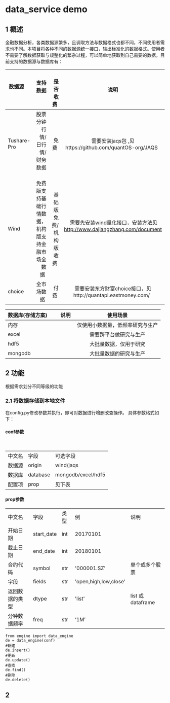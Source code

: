 # data_service demo
## 1 概述
金融数据分析，各类数据源繁多，且调取方法与数据格式也都不同，不同使用者需求也不同。本项目将各种不同的数据源统一接口，输出标准化的数据格式。使用者不需要了解数据获取与规整化的繁杂过程，可以简单地获取到自己需要的数据。目前支持的数据源与数据库有：

| 数据源       | 支持数据    |   是否收费  |说明  |
| --------   | -----:   |  -----:   |:----: |
| Tushare-Pro | 股票分钟行情/日行情/财务数据    | 免费  |需要安装jaqs包 ,见https://github.com/quantOS-org/JAQS   |
| Wind       | 免费版支持基础行情数据，机构版支持金融市场全数据 | 基础版免费/机构版收费   |  需要先安装wind量化接口，安装方法见 http://www.dajiangzhang.com/document     |
| choice | 全市场数据   | 付费 | 需要安装东方财富choice接口，见http://quantapi.eastmoney.com/   |

| 数据库(存储方案)       |说明  |  使用场景  |
| --------   | ----: | :----: |
| 内存      |     |  仅使用小数据量，低频率研究与生产|
| excel      |     |  需要跨平台做研究与生产|
| hdf5   |     |  大批量数据，仅用于研究 |
| mongodb |     |  大批量数据的研究与生产 |

## 2 功能
根据需求划分不同等级的功能
### 2.1 将数据存储到本地文件
在config.py修改参数并执行，即可对数据进行增删改查操作。 
具体参数格式如下：

#### conf参数

<table>
   <tr>
      <td>中文名</td>
      <td>字段</td>
      <td>可选字段</td>
   </tr>
   <tr>
      <td>数据源</td>
      <td>origin</td>
      <td>wind/jaqs</td>
   </tr>
   <tr>
      <td>数据库</td>
      <td>database</td>
      <td>mongodb/excel/hdf5</td>
   </tr>
   <tr>
      <td>配置项</td>
      <td>prop</td>
      <td>见下表</td>
   </tr>
</table>

#### prop参数

<table>
   <tr>
      <td>中文名</td>
      <td>字段</td>
      <td>类型</td>
      <td>例</td>
      <td>说明</td>
   </tr>
   <tr>
      <td>开始日期</td>
      <td>start_date</td>
      <td>int</td>
      <td>20170101</td>
      <td></td>
   </tr>
   <tr>
      <td>截止日期</td>
      <td>end_date</td>
      <td>int</td>
      <td>20180101</td>
      <td></td>
   </tr>
   <tr>
      <td>合约代码</td>
      <td>symbol</td>
      <td>str</td>
      <td>'000001.SZ'</td>
      <td>单个或多个股票</td>
   </tr>
   <tr>
      <td>字段</td>
      <td>fields</td>
      <td>str</td>
      <td>'open,high,low,close'</td>
      <td></td>
   </tr>
   <tr>
      <td>返回数据的类型</td>
      <td>dtype</td>
      <td>str</td>
      <td>'list'</td>
      <td>list 或 dataframe</td>
   </tr>
   <tr>
      <td>分钟数据频率</td>
      <td>freq</td>
      <td>str</td>
      <td>‘1M’</td>
      <td></td>
   </tr>
</table>

```
from engine import data_engine
de = data_engine(conf)
#新建
de.insert()
#更新
de.update()
#查找
de.find()
#删除
de.delete()
```

## 2 
